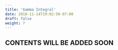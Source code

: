 ```yaml
---
title: 'Gamma Integral'
date: 2018-11-14T19:02:50-07:00
draft: false
weight: 7
---
```

## CONTENTS WILL BE ADDED SOON

